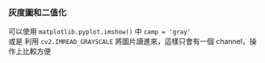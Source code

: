 ### 灰度圖和二值化 <br>

可以使用 `matplotlib.pyplot.imshow()` 中 `camp = 'gray'` <br>
或是 
利用 `cv2.IMREAD_GRAYSCALE` 將圖片讀進來，這樣只會有一個 channel，操作上比較方便